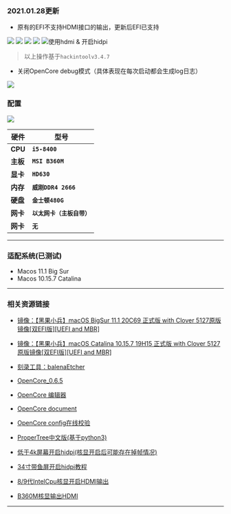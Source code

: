 ### 2021.01.28更新

- 原有的EFI不支持HDMI接口的输出，更新后EFI已支持

![](https://image.leejay.top/FlBy7icgcGKN0hDPVYTg11_dGCVx)
![](https://image.leejay.top/Fvsp2zuFv6fGJ-CdmvjK8L3XLdkm)
![](https://image.leejay.top/FhZo3wuUL63JvvIdeypRVC1-bBTZ)
![](https://image.leejay.top/FvWrL1kRMkWWAgP5RMZZ46lPu6tY)
![使用hdmi & 开启hidpi](https://image.leejay.top/FpwSO6ZntkC7fS9BwAoLnXbGPBTH)
> 以上操作基于`hackintoolv3.4.7`

- 关闭OpenCore debug模式（具体表现在每次启动都会生成log日志）

![](https://image.leejay.top/Fg3GZiGyTDvSZV1sx3qOdfFsE4rp)

### 配置
![](https://image.leejay.top/FhdyQFJ24FcxS65y1qDAScCB51Kp)

| 硬件        | 型号                          |
| ----------- | ----------------------------- |
| <b>CPU</b>  | <b>`i5-8400`</b>              |
| <b>主板</b> | <b>`MSI B360M`</b>            |
| <b>显卡</b> | <b>`HD630`</b>                |
| <b>内存</b> | <b>`威刚DDR4 2666`</b>        |
| <b>硬盘</b> | <b>`金士顿480G`</b>           |
| <b>网卡</b> | <b>`以太网卡（主板自带）`</b> |
| <b>网卡</b> | <b>`无`</b>                   |

---

### 适配系统(已测试)

- Macos 11.1 Big Sur
- Macos 10.15.7 Catalina

---

### 相关资源链接

- [镜像：【黑果小兵】macOS BigSur 11.1 20C69 正式版 with Clover 5127原版镜像[双EFI版][UEFI and MBR]](https://blog.daliansky.net/macOS-BigSur-11.1-20C69-Release-version-with-Clover-5127-original-image-Double-EFI-Version-UEFI-and-MBR.html)

- [镜像：【黑果小兵】macOS Catalina 10.15.7 19H15 正式版 with Clover 5127原版镜像[双EFI版][UEFI and MBR]](https://blog.daliansky.net/macOS-Catalina-10.15.7-19H2-Release-version-with-Clover-5122-original-image-Double-EFI-Version-UEFI-and-MBR.html)

- [刻录工具：balenaEtcher](https://www.balena.io/etcher/)

- [OpenCore_0.6.5](https://github.com/acidanthera/OpenCorePkg/releases)

- [OpenCore 编辑器](https://github.com/ic005k/QtOpenCoreConfig/releases)

- [OpenCore document](https://dortania.github.io/OpenCore-Install-Guide/ktext.html)

- [OpenCore config在线校验](https://opencore.slowgeek.com/)

- [ProperTree中文版(基于python3)](https://gitee.com/btwise/ProperTree-CN)

- [低于4k屏幕开启hidpi(核显开启后可能存在掉帧情况)](https://github.com/xzhih/one-key-hidpi)

- [34寸带鱼屏开启hidpi教程](https://www.jianshu.com/p/bcb0f04bfd96)

- [8/9代IntelCpu核显开启HDMI输出](https://blog.daliansky.net/Tutorial-Using-Hackintool-to-open-the-correct-pose-of-the-8th-generation-core-display-HDMI-or-DVI-output.html)

- [B360M核显输出HDMI](https://blog.csdn.net/he37176427/article/details/89670213)
---